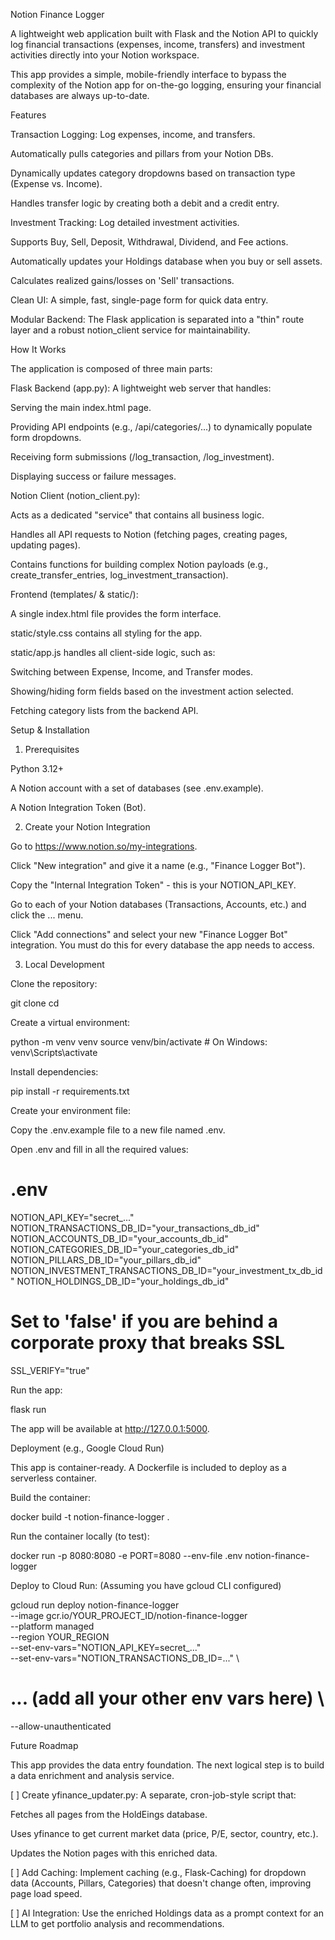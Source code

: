 Notion Finance Logger

A lightweight web application built with Flask and the Notion API to quickly log financial transactions (expenses, income, transfers) and investment activities directly into your Notion workspace.

This app provides a simple, mobile-friendly interface to bypass the complexity of the Notion app for on-the-go logging, ensuring your financial databases are always up-to-date.

Features

Transaction Logging: Log expenses, income, and transfers.

Automatically pulls categories and pillars from your Notion DBs.

Dynamically updates category dropdowns based on transaction type (Expense vs. Income).

Handles transfer logic by creating both a debit and a credit entry.

Investment Tracking: Log detailed investment activities.

Supports Buy, Sell, Deposit, Withdrawal, Dividend, and Fee actions.

Automatically updates your Holdings database when you buy or sell assets.

Calculates realized gains/losses on 'Sell' transactions.

Clean UI: A simple, fast, single-page form for quick data entry.

Modular Backend: The Flask application is separated into a "thin" route layer and a robust notion_client service for maintainability.

How It Works

The application is composed of three main parts:

Flask Backend (app.py): A lightweight web server that handles:

Serving the main index.html page.

Providing API endpoints (e.g., /api/categories/...) to dynamically populate form dropdowns.

Receiving form submissions (/log_transaction, /log_investment).

Displaying success or failure messages.

Notion Client (notion_client.py):

Acts as a dedicated "service" that contains all business logic.

Handles all API requests to Notion (fetching pages, creating pages, updating pages).

Contains functions for building complex Notion payloads (e.g., create_transfer_entries, log_investment_transaction).

Frontend (templates/ & static/):

A single index.html file provides the form interface.

static/style.css contains all styling for the app.

static/app.js handles all client-side logic, such as:

Switching between Expense, Income, and Transfer modes.

Showing/hiding form fields based on the investment action selected.

Fetching category lists from the backend API.

Setup & Installation

1. Prerequisites

Python 3.12+

A Notion account with a set of databases (see .env.example).

A Notion Integration Token (Bot).

2. Create your Notion Integration

Go to https://www.notion.so/my-integrations.

Click "New integration" and give it a name (e.g., "Finance Logger Bot").

Copy the "Internal Integration Token" - this is your NOTION_API_KEY.

Go to each of your Notion databases (Transactions, Accounts, etc.) and click the ... menu.

Click "Add connections" and select your new "Finance Logger Bot" integration. You must do this for every database the app needs to access.

3. Local Development

Clone the repository:

git clone <your-repo-url>
cd <your-repo-name>


Create a virtual environment:

python -m venv venv
source venv/bin/activate  # On Windows: venv\Scripts\activate


Install dependencies:

pip install -r requirements.txt


Create your environment file:

Copy the .env.example file to a new file named .env.

Open .env and fill in all the required values:

# .env
NOTION_API_KEY="secret_..."
NOTION_TRANSACTIONS_DB_ID="your_transactions_db_id"
NOTION_ACCOUNTS_DB_ID="your_accounts_db_id"
NOTION_CATEGORIES_DB_ID="your_categories_db_id"
NOTION_PILLARS_DB_ID="your_pillars_db_id"
NOTION_INVESTMENT_TRANSACTIONS_DB_ID="your_investment_tx_db_id"
NOTION_HOLDINGS_DB_ID="your_holdings_db_id"

# Set to 'false' if you are behind a corporate proxy that breaks SSL
SSL_VERIFY="true"


Run the app:

flask run


The app will be available at http://127.0.0.1:5000.

Deployment (e.g., Google Cloud Run)

This app is container-ready. A Dockerfile is included to deploy as a serverless container.

Build the container:

docker build -t notion-finance-logger .


Run the container locally (to test):

docker run -p 8080:8080 -e PORT=8080 --env-file .env notion-finance-logger


Deploy to Cloud Run:
(Assuming you have gcloud CLI configured)

gcloud run deploy notion-finance-logger \
  --image gcr.io/YOUR_PROJECT_ID/notion-finance-logger \
  --platform managed \
  --region YOUR_REGION \
  --set-env-vars="NOTION_API_KEY=secret_..." \
  --set-env-vars="NOTION_TRANSACTIONS_DB_ID=..." \
  # ... (add all your other env vars here) \
  --allow-unauthenticated


Future Roadmap

This app provides the data entry foundation. The next logical step is to build a data enrichment and analysis service.

[ ] Create yfinance_updater.py: A separate, cron-job-style script that:

Fetches all pages from the HoldEings database.

Uses yfinance to get current market data (price, P/E, sector, country, etc.).

Updates the Notion pages with this enriched data.

[ ] Add Caching: Implement caching (e.g., Flask-Caching) for dropdown data (Accounts, Pillars, Categories) that doesn't change often, improving page load speed.

[ ] AI Integration: Use the enriched Holdings data as a prompt context for an LLM to get portfolio analysis and recommendations.